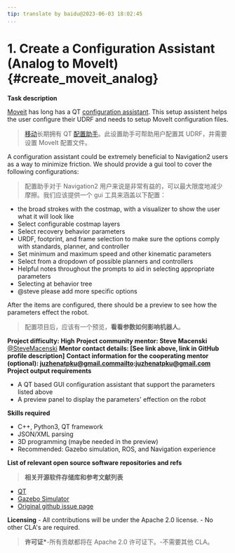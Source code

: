 ```yaml
---
tip: translate by baidu@2023-06-03 18:02:45
...
```


# 1. Create a Configuration Assistant (Analog to MoveIt) {#create_moveit_analog}

**Task description**

[Moveit](https://moveit.ros.org/) has long has a QT [configuration assistant](http://docs.ros.org/kinetic/api/moveit_tutorials/html/doc/setup_assistant/setup_assistant_tutorial.html). This setup assistent helps the user configure their UDRF and needs to setup MoveIt configuration files.

> [移动](https://moveit.ros.org/)长期拥有 QT [配置助手](http://docs.ros.org/kinetic/api/moveit_tutorials/html/doc/setup_assistant/setup_assistant_tutorial.html)。此设置助手可帮助用户配置其 UDRF，并需要设置 MoveIt 配置文件。

A configuration assistant could be extremely beneficial to Navigation2 users as a way to minimize friction. We should provide a gui tool to cover the following configurations:

> 配置助手对于 Navigation2 用户来说是非常有益的，可以最大限度地减少摩擦。我们应该提供一个 gui 工具来涵盖以下配置：

- the broad strokes with the costmap, with a visualizer to show the user what it will look like
- Select configurable costmap layers
- Select recovery behavior parameters
- URDF, footprint, and frame selection to make sure the options comply with standards, planner, and controller
- Set minimum and maximum speed and other kinematic parameters
- Select from a dropdown of possible planners and controllers
- Helpful notes throughout the prompts to aid in selecting appropriate parameters
- Selecting at behavior tree
- \@steve please add more specific options

After the items are configured, there should be a preview to see how the parameters effect the robot.

> 配置项目后，应该有一个预览，**看看参数如何影响机器人**。

**Project difficulty: High**
**Project community mentor: Steve Macenski** [\@SteveMacenski](https://github.com/SteveMacenski)
**Mentor contact details: \[See link above, link in GitHub profile description\]**
**Contact information for the cooperating mentor (optional): juzhenatpku@gmail.commailto:juzhenatpku@gmail.com**
**Project output requirements**

- A QT based GUI configuration assistant that support the parameters listed above
- A preview panel to display the parameters\' effection on the robot

**Skills required**

- C++, Python3, QT framework
- JSON/XML parsing
- 3D programming (maybe needed in the preview)
- Recommended: Gazebo simulation, ROS, and Navigation experience

**List of relevant open source software repositories and refs**

> **相关开源软件存储库和参考文献列表**

- [QT](https://www.qt.io/)
- [Gazebo Simulator](http://gazebosim.org/)
- [Original github issue page](https://github.com/ros-planning/navigation2/issues/1721)

**Licensing** - All contributions will be under the Apache 2.0 license. - No other CLA\'s are required.

> **许可证\***-所有贡献都将在 Apache 2.0 许可证下。-不需要其他 CLA。
